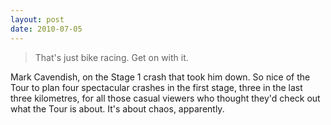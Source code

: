 ```yaml
---
layout: post
date: 2010-07-05
---  
```


>That's just bike racing. Get on with it.

Mark Cavendish, on the Stage 1 crash that took him down. So nice of the Tour to plan four spectacular crashes in the first stage, three in the last three kilometres, for all those casual viewers who thought they'd check out what the Tour is about. It's about chaos, apparently.
